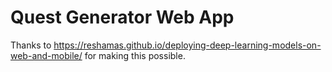 # Quest Generator Web App



Thanks to https://reshamas.github.io/deploying-deep-learning-models-on-web-and-mobile/ for making this possible.